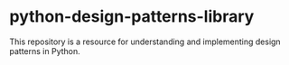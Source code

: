 # python-design-patterns-library
This repository is a resource for understanding and implementing design patterns in Python.
